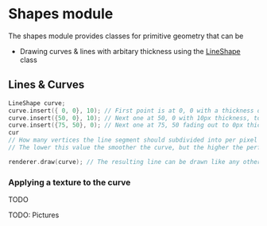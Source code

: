 # Shapes module
The shapes module provides classes for primitive geometry that can be

- Drawing curves & lines with arbitary thickness using the [LineShape](#lines_curves) class

## Lines & Curves

```cpp
LineShape curve;
curve.insert({ 0, 0}, 10); // First point is at 0, 0 with a thickness of 10px
curve.insert({50, 0}, 10); // Next one at 50, 0 with 10px thickness, too
curve.insert({75, 50}, 0); // Next one at 75, 50 fading out to 0px thickness
cur
// How many vertices the line segment should subdivided into per pixel manhattan distance.
// The lower this value the smoother the curve, but the higher the performance cost.

renderer.draw(curve); // The resulting line can be drawn like any other element, such as a Image
```

### Applying a texture to the curve
TODO

TODO: Pictures
